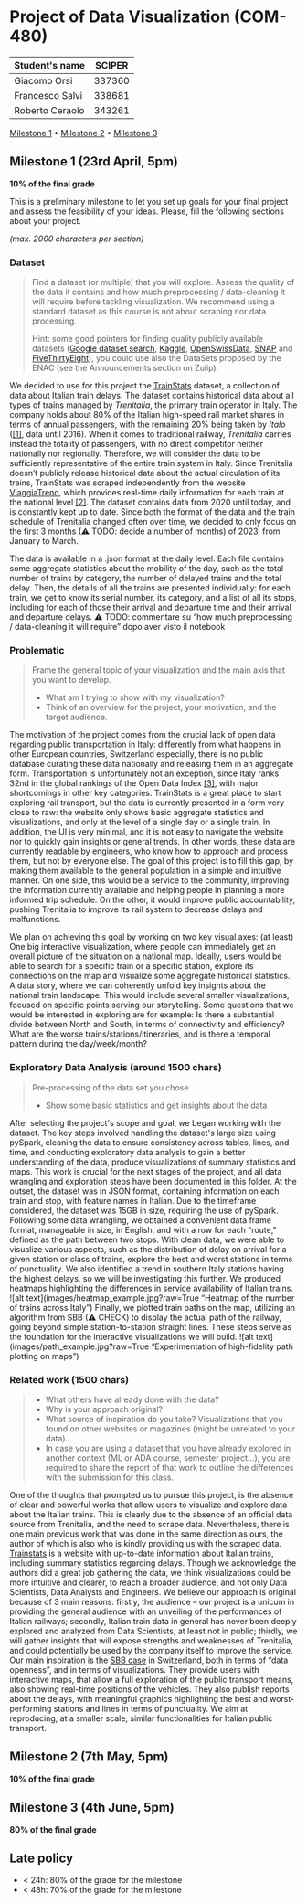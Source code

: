 # Project of Data Visualization (COM-480)

| Student's name | SCIPER |
| -------------- | ------ |
| Giacomo Orsi | 337360 |
| Francesco Salvi | 338681 |
| Roberto Ceraolo | 343261 |

[Milestone 1](#milestone-1) • [Milestone 2](#milestone-2) • [Milestone 3](#milestone-3)

## Milestone 1 (23rd April, 5pm)

**10% of the final grade**

This is a preliminary milestone to let you set up goals for your final project and assess the feasibility of your ideas.
Please, fill the following sections about your project.

*(max. 2000 characters per section)*

### Dataset

> Find a dataset (or multiple) that you will explore. Assess the quality of the data it contains and how much preprocessing / data-cleaning it will require before tackling visualization. We recommend using a standard dataset as this course is not about scraping nor data processing.
>
> Hint: some good pointers for finding quality publicly available datasets ([Google dataset search](https://datasetsearch.research.google.com/), [Kaggle](https://www.kaggle.com/datasets), [OpenSwissData](https://opendata.swiss/en/), [SNAP](https://snap.stanford.edu/data/) and [FiveThirtyEight](https://data.fivethirtyeight.com/)), you could use also the DataSets proposed by the ENAC (see the Announcements section on Zulip).

We decided to use for this project the [TrainStats](https://mega.nz/folder/vIAyDaTJ#PcLTFDbKaJaa0FZIEh5E-w) dataset, a collection of data about Italian train delays. The dataset contains historical data about all types of trains managed by *Trenitalia*, the primary train operator in Italy. The company holds about 80% of the Italian high-speed rail market shares in terms of annual passengers, with the remaining 20% being taken by *Italo* ([[1]](https://www.itf-oecd.org/sites/default/files/docs/high-speed-rail-competition-italy.pdf), data until 2016). When it comes to traditional railway, *Trenitalia* carries instead the totality of passengers, with no direct competitor neither nationally nor regionally. Therefore, we will consider the data to be sufficiently representative of the entire train system in Italy. Since Trenitalia doesn’t publicly release historical data about the actual circulation of its trains, TrainStats was scraped independently from the website [ViaggiaTreno](http://www.viaggiatreno.it/infomobilita/index.jsp), which provides real-time daily information for each train at the national level [[2]](https://www.reddit.com/r/italy/comments/d702r4/ho_creato_un_sito_per_monitorare_i_ritardi_di/). The dataset contains data from 2020 until today, and is constantly kept up to date. Since both the format of the data and the train schedule of Trenitalia changed often over time, we decided to only focus on the first 3 months (⚠ TODO: decide a number of months) of 2023, from January to March. 

The data is available in a .json format at the daily level. Each file contains some aggregate statistics about the mobility of the day, such as the total number of trains by category, the number of delayed trains and the total delay. Then, the details of all the trains are presented individually: for each train, we get to know its serial number, its category, and a list of all its stops, including for each of those their arrival and departure time and their arrival and departure delays.
⚠ TODO: commentare su “how much preprocessing / data-cleaning it will require” dopo aver visto il notebook


### Problematic

> Frame the general topic of your visualization and the main axis that you want to develop.
> - What am I trying to show with my visualization?
> - Think of an overview for the project, your motivation, and the target audience.

The motivation of the project comes from the crucial lack of open data regarding public transportation in Italy: differently from what happens in other European countries, Switzerland especially, there is no public database curating these data nationally and releasing them in an aggregate form. Transportation is unfortunately not an exception, since Italy ranks 32nd in the global rankings of the Open Data Index [[3]](http://index.okfn.org/place/), with major shortcomings in other key categories. TrainStats is a great place to start exploring rail transport, but the data is currently presented in a form very close to raw: the website only shows basic aggregate statistics and visualizations, and only at the level of a single day or a single train. In addition, the UI is very minimal, and it is not easy to navigate the website nor to quickly gain insights or general trends. In other words, these data are currently readable by engineers, who know how to approach and process them, but not by everyone else. The goal of this project is to fill this gap, by making them available to the general population in a simple and intuitive manner. On one side, this would be a service to the community, improving the information currently available and helping people in planning a more informed trip schedule. On the other, it would improve public accountability, pushing Trenitalia to improve its rail system to decrease delays and malfunctions.

We plan on achieving this goal by working on two key visual axes:
(at least) One big interactive visualization, where people can immediately get an overall picture of the situation on a national map. Ideally, users would be able to search for a specific train or a specific station, explore its connections on the map and visualize some aggregate historical statistics.
A data story, where we can coherently unfold key insights about the national train landscape. This would include several smaller visualizations, focused on specific points serving our storytelling. Some questions that we would be interested in exploring are for example: Is there a substantial divide between North and South, in terms of connectivity and efficiency? What are the worse trains/stations/itineraries, and is there a temporal pattern during the day/week/month?

### Exploratory Data Analysis (around 1500 chars)

> Pre-processing of the data set you chose
> - Show some basic statistics and get insights about the data

After selecting the project's scope and goal, we began working with the dataset. The key steps involved handling the dataset's large size using pySpark, cleaning the data to ensure consistency across tables, lines, and time, and conducting exploratory data analysis to gain a better understanding of the data, produce visualizations of summary statistics and maps. This work is crucial for the next stages of the project, and all data wrangling and exploration steps have been documented in this folder. At the outset, the dataset was in JSON format, containing information on each train and stop, with feature names in Italian. Due to the timeframe considered, the dataset was 15GB in size, requiring the use of pySpark. Following some data wrangling, we obtained a convenient data frame format, manageable in size, in English, and with a row for each "route," defined as the path between two stops. With clean data, we were able to visualize various aspects, such as the distribution of delay on arrival for a given station or class of trains, explore the best and worst stations in terms of punctuality. We also identified a trend in southern Italy stations having the highest delays, so we will be investigating this further. We produced heatmaps highlighting the differences in service availability of Italian trains. ![alt text](images/heatmap_example.jpg?raw=True “Heatmap of the number of trains across Italy”) Finally, we plotted train paths on the map, utilizing an algorithm from SBB (⚠ CHECK) to display the actual path of the railway, going beyond simple station-to-station straight lines. These steps serve as the foundation for the interactive visualizations we will build. ![alt text](images/path_example.jpg?raw=True “Experimentation of high-fidelity path plotting on maps”)

### Related work (1500 chars)


> - What others have already done with the data?
> - Why is your approach original?
> - What source of inspiration do you take? Visualizations that you found on other websites or magazines (might be unrelated to your data).
> - In case you are using a dataset that you have already explored in another context (ML or ADA course, semester project...), you are required to share the report of that work to outline the differences with the submission for this class.


One of the thoughts that prompted us to pursue this project, is the absence of clear and powerful works that allow users to visualize and explore data about the Italian trains. This is clearly due to the absence of an official data source from Trenitalia, and the need to scrape data. Nevertheless, there is one main previous work that was done in the same direction as ours, the author of which is also who is kindly providing us with the scraped data. [Trainstats](https://trainstats.altervista.org) is a website with up-to-date information about Italian trains, including summary statistics regarding delays. Though we acknowledge the authors did a great job gathering the data, we think visualizations could be more intuitive and clearer, to reach a broader audience, and not only Data Scientists, Data Analysts and Engineers. We believe our approach is original because of 3 main reasons: firstly, the audience – our project is a unicum in providing the general audience with an unveiling of the performances of Italian railways; secondly, Italian train data in general has never been deeply explored and analyzed from Data Scientists, at least not in public; thirdly, we will gather insights that will expose strengths and weaknesses of Trenitalia, and could potentially be used by the company itself to improve the service. Our main inspiration is the [SBB case]( https://data.sbb.ch/) in Switzerland, both in terms of “data openness”, and in terms of visualizations. They provide users with interactive maps, that allow a full exploration of the public transport means, also showing real-time positions of the vehicles. They also publish reports about the delays, with meaningful graphics highlighting the best and worst-performing stations and lines in terms of punctuality. We aim at reproducing, at a smaller scale, similar functionalities for Italian public transport.



## Milestone 2 (7th May, 5pm)

**10% of the final grade**


## Milestone 3 (4th June, 5pm)

**80% of the final grade**


## Late policy

- < 24h: 80% of the grade for the milestone
- < 48h: 70% of the grade for the milestone

